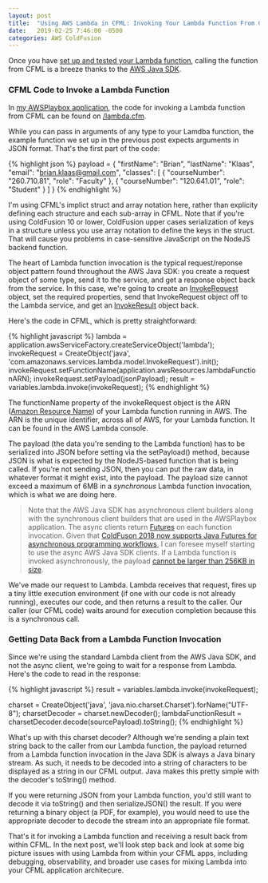 ```yaml
---
layout: post
title:  "Using AWS Lambda in CFML: Invoking Your Lambda Function From CFML"
date:   2019-02-25 7:46:00 -0500
categories: AWS ColdFusion
---
```


Once you have [set up and tested your Lambda function](/aws/coldfusion/2019/02/20/Using-AWS-Lambda-In-CFML-Part-2.html), calling the function from CFML is a breeze thanks to the [AWS Java SDK](https://aws.amazon.com/sdk-for-java/).

### CFML Code to Invoke a Lambda Function

In [my AWSPlaybox application](https://github.com/brianklaas/awsPlaybox), the code for invoking a Lambda function from CFML can be found on [/lambda.cfm](https://github.com/brianklaas/awsPlaybox/blob/master/lambda.cfm).

While you can pass in arguments of any type to your Lamdba function, the example function we set up in the previous post expects arguments in JSON format. That's the first part of the code:

{% highlight json %}
payload = {
  "firstName": "Brian",
  "lastName": "Klaas",
  "email": "brian.klaas@gmail.com",
  "classes": [
    {
      "courseNumber": "260.710.81",
      "role": "Faculty"
    },
    {
      "courseNumber": "120.641.01",
      "role": "Student"
    }
  ]
}
{% endhighlight %}

I'm using CFML's implict struct and array notation here, rather than explicity defining each structure and each sub-array in CFML. Note that if you're using ColdFusion 10 or lower, ColdFusion upper cases serialization of keys in a structure unless you use array notation to define the keys in the struct. That will cause you problems in case-sensitive JavaScript on the NodeJS backend function.

The heart of Lambda function invocation is the typical request/reponse object pattern found throughout the AWS Java SDK: you create a request object of some type, send it to the service, and get a response object back from the service. In this case, we're going to create an [InvokeRequest](https://docs.aws.amazon.com/AWSJavaSDK/latest/javadoc/com/amazonaws/services/lambda/model/InvokeRequest.html) object, set the required properties, send that InvokeRequest object off to the Lambda service, and get an [InvokeResult](https://docs.aws.amazon.com/AWSJavaSDK/latest/javadoc/com/amazonaws/services/lambda/model/InvokeResult.html) object back.

Here's the code in CFML, which is pretty straightforward:

{% highlight javascript %}
lambda = application.awsServiceFactory.createServiceObject('lambda');
invokeRequest = CreateObject('java', 'com.amazonaws.services.lambda.model.InvokeRequest').init();
invokeRequest.setFunctionName(application.awsResources.lambdaFunctionARN);
invokeRequest.setPayload(jsonPayload);
result = variables.lambda.invoke(invokeRequest);
{% endhighlight %}

The functionName property of the invokeRequest object is the ARN ([Amazon Resource Name](https://docs.aws.amazon.com/general/latest/gr/aws-arns-and-namespaces.html)) of your Lambda function running in AWS. The ARN is the unique identifier, across all of AWS, for your Lambda function. It can be found in the AWS Lambda console.

The payload (the data you're sending to the Lambda function) has to be serialized into JSON before setting via the setPayload() method, because JSON is what is expected by the NodeJS-based function that is being called. If you're not sending JSON, then you can put the raw data, in whatever format it might exist, into the payload. The payload size cannot exceed a maximum of 6MB in a *synchronous* Lambda function invocation, which is what we are doing here.

> Note that the AWS Java SDK has asynchronous client builders along with the synchronous client builders that are used in the AWSPlaybox application. The async clients return [Futures](https://www.baeldung.com/java-future) on each function invocation. Given that [ColdFuson 2018 now supports Java Futures for asynchronous programming workflows](https://coldfusion.adobe.com/2018/07/asynchronous-programming-in-coldfusion-2018-release/), I can foresee myself starting to use the async AWS Java SDK clients. If a Lambda function is invoked asynchronously, the payload [cannot be larger than 256KB in size](https://docs.aws.amazon.com/lambda/latest/dg/limits.html).

We've made our request to Lambda. Lambda receives that request, fires up a tiny little execution environment (if one with our code is not already running), executes our code, and then returns a result to the caller. Our caller (our CFML code) waits around for execution completion because this is a synchronous call.

### Getting Data Back from a Lambda Function Invocation

Since we're using the standard Lambda client from the AWS Java SDK, and not the async client, we're going to wait for a response from Lambda. Here's the code to read in the response:

{% highlight javascript %}
result = variables.lambda.invoke(invokeRequest);

charset = CreateObject('java', 'java.nio.charset.Charset').forName("UTF-8");
charsetDecoder = charset.newDecoder();
lambdaFunctionResult = charsetDecoder.decode(sourcePayload).toString();
{% endhighlight %}

What's up with this charset decoder? Although we're sending a plain text string back to the caller from our Lambda function, the payload returned from a Lambda function invocation in the Java SDK is always a Java binary stream. As such, it needs to be decoded into a string of characters to be displayed as a string in our CFML output. Java makes this pretty simple with the decoder's toString() method.

If you were returning JSON from your Lambda function, you'd still want to decode it via toString() and then serializeJSON() the result. If you were returning a binary object (a PDF, for example), you would need to use the appropriate decoder to decode the stream into an appropriate file format.

That's it for invoking a Lambda function and receiving a result back from within CFML. In the next post, we'll look step back and look at some big picture issues with using Lambda from within your CFML apps, including debugging, observability, and broader use cases for mixing Lambda into your CFML application architecure.